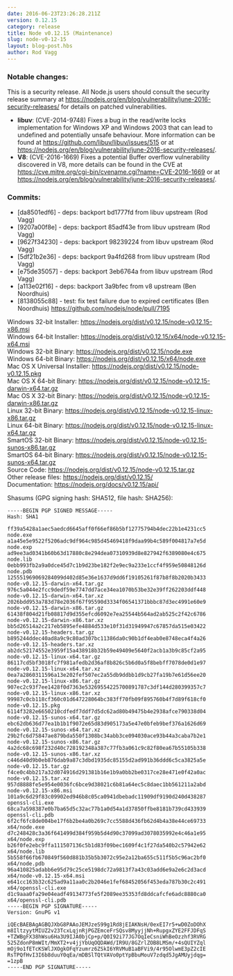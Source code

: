 ```yaml
---
date: 2016-06-23T23:26:28.211Z
version: 0.12.15
category: release
title: Node v0.12.15 (Maintenance)
slug: node-v0-12-15
layout: blog-post.hbs
author: Rod Vagg
---
```


<!--lint disable prohibited-strings-->
<!--lint disable maximum-line-length-->
<!--lint disable no-literal-urls-->
<!--lint disable no-shortcut-reference-link-->

### Notable changes:

This is a security release. All Node.js users should consult the security release summary at https://nodejs.org/en/blog/vulnerability/june-2016-security-releases/ for details on patched vulnerabilities.

- **libuv**: (CVE-2014-9748) Fixes a bug in the read/write locks implementation for Windows XP and Windows 2003 that can lead to undefined and potentially unsafe behaviour. More information can be found at https://github.com/libuv/libuv/issues/515 or at <https://nodejs.org/en/blog/vulnerability/june-2016-security-releases/>.
- **V8**: (CVE-2016-1669) Fixes a potential Buffer overflow vulnerability discovered in V8, more details can be found in the CVE at https://cve.mitre.org/cgi-bin/cvename.cgi?name=CVE-2016-1669 or at <https://nodejs.org/en/blog/vulnerability/june-2016-security-releases/>.

### Commits:

- [da8501edf6] - deps: backport bd1777fd from libuv upstream (Rod Vagg)
- [9207a00f8e] - deps: backport 85adf43e from libuv upstream (Rod Vagg)
- [9627f34230] - deps: backport 98239224 from libuv upstream (Rod Vagg)
- [5df21b2e36] - deps: backport 9a4fd268 from libuv upstream (Rod Vagg)
- [e75de35057] - deps: backport 3eb6764a from libuv upstream (Rod Vagg)
- [a113e02f16] - deps: backport 3a9bfec from v8 upstream (Ben Noordhuis)
- [8138055c88] - test: fix test failure due to expired certificates (Ben Noordhuis) https://github.com/nodejs/node/pull/7195

Windows 32-bit Installer: https://nodejs.org/dist/v0.12.15/node-v0.12.15-x86.msi \
Windows 64-bit Installer: https://nodejs.org/dist/v0.12.15/x64/node-v0.12.15-x64.msi \
Windows 32-bit Binary: https://nodejs.org/dist/v0.12.15/node.exe \
Windows 64-bit Binary: https://nodejs.org/dist/v0.12.15/x64/node.exe \
Mac OS X Universal Installer: https://nodejs.org/dist/v0.12.15/node-v0.12.15.pkg \
Mac OS X 64-bit Binary: https://nodejs.org/dist/v0.12.15/node-v0.12.15-darwin-x64.tar.gz \
Mac OS X 32-bit Binary: https://nodejs.org/dist/v0.12.15/node-v0.12.15-darwin-x86.tar.gz \
Linux 32-bit Binary: https://nodejs.org/dist/v0.12.15/node-v0.12.15-linux-x86.tar.gz \
Linux 64-bit Binary: https://nodejs.org/dist/v0.12.15/node-v0.12.15-linux-x64.tar.gz \
SmartOS 32-bit Binary: https://nodejs.org/dist/v0.12.15/node-v0.12.15-sunos-x86.tar.gz \
SmartOS 64-bit Binary: https://nodejs.org/dist/v0.12.15/node-v0.12.15-sunos-x64.tar.gz \
Source Code: https://nodejs.org/dist/v0.12.15/node-v0.12.15.tar.gz \
Other release files: https://nodejs.org/dist/v0.12.15/ \
Documentation: https://nodejs.org/docs/v0.12.15/api/

Shasums (GPG signing hash: SHA512, file hash: SHA256):

```
-----BEGIN PGP SIGNED MESSAGE-----
Hash: SHA1

ff39a5428a1aec5aedcd6645aff0f66ef86b5bf12775794b4dec22b1e4231cc5  node.exe
a1a45e5e9522f5206adc9df964c985d45469418f9daa99b4c589f004817a7e5d  node.exp
ad9ee3ad0341b60b63d17880c8e294dea07310939d8e827942f6389080e4c675  node.lib
0ebb993fb2a9a0dce45d7c1b9d23be182f2e9ec9a233e1ccf4f959e50848126d  node.pdb
125551969069284099d402d85e36e1637d9dd6f19105261f87b8f8b2020b3433  node-v0.12.15-darwin-x64.tar.gz
976c5a044e2fcc9dedf59e7747dd7ace34ea1070b53be32e39ff262203ddf448  node-v0.12.15-darwin-x64.tar.xz
2026bdd953a783d78e2036f67f95590d3334f06541371bbbc87d3ec4991e60e9  node-v0.12.15-darwin-x86.tar.gz
61438f804d21fb08817d9d355efcd6092e7ea25544b564ad2ab525c2f42c6786  node-v0.12.15-darwin-x86.tar.xz
bb5d26514a2c217eb5895efe4884d533e10f31d31949947c67857da515e03422  node-v0.12.15-headers.tar.gz
b895244ddec40ad8a9c9c80ad307bc11386da0c90b1df4eab0e8748eca4f4a26  node-v0.12.15-headers.tar.xz
ab2dc52174552e3959f15a438918b32b59e49409e5640f2acb1a3b9c85cf2a95  node-v0.12.15-linux-x64.tar.gz
86117cd5bf3018fc7f981afedb2d36af8b826c5b6d0a5f8bebff7078de0d1e97  node-v0.12.15-linux-x64.tar.xz
0ea7a2860311596a13e202fef507ec2a55db9ddbb1d9cb27fa19b7e61d56ee20  node-v0.12.15-linux-x86.tar.gz
907ec2c93f7ee1428f0d7363e53269554225700891787c3df144d280399357c7  node-v0.12.15-linux-x86.tar.xz
99987c0cb118cf360c01d647228064bc383ff70fb09f895760b4f7d89f618cf0  node-v0.12.15.pkg
6114f3282e6650210cdfedf7ddf7d5dc62ad80b49475b4e2938afce790338d04  node-v0.12.15-sunos-x64.tar.gz
ebc62db636d77ea1b1b1f9072e65d83d905173a5e47e0bfeb9bef376a1626d69  node-v0.12.15-sunos-x64.tar.xz
29b2fc6d75847ae879bda550f1308bc34abb3ce094030ace93b44a3caba7b2e1  node-v0.12.15-sunos-x86.tar.gz
4a2dc68c698f232d40c728192348a387c77fb3a061c9c82f80ea67b55105b338  node-v0.12.15-sunos-x86.tar.xz
c446d40d9b0eb876dab9a87c3dbd1935dc85155d2ad991b36ddd6c5ca3825a5e  node-v0.12.15.tar.gz
f4ce0c4bb217a32d074916d291381b16e1b9a0bb2be0317ce28e471e0f42a0ac  node-v0.12.15.tar.xz
957d8888fe5e954e0036fc6bce9d38021c6b81a64ec5c8daec1bb561211a2abd  node-v0.12.15-x86.msi
101a9c6d29f83c09902ed946b8c05ca0941dbebadc11909df9190d240d438287  openssl-cli.exe
68ca7a598387e0b7ba65d5c32ac77b1a0d54a1d37850ffbe8181b739cd433939  openssl-cli.pdb
6f2cf6fc8de004be17f6b2be4a0b269c7cc5588d436fb62d4b4a38e44ce69733  x64/node.exe
d7c248428c3a36f641499d384f959b5d4d90c37099ad3078035992e4c46a1e95  x64/node.exp
b26f0fe2ebc9ffa111507136c5b1d83f09bec1609f4c1f27da540b2c57942e62  x64/node.lib
5b558f66fb670849f560d881b35b5b3072c95e2a12ba655c511f5b5c96ac2bf0  x64/node.pdb
96a410825adabb6e95d79c25ce5198dc72a9813f7a43c03add6e9a2e6c2d3acd  x64/node-v0.12.15-x64.msi
e641cc163b32c625ad9a11aa0c2b2046e1fef68452056f453eda787b30c2c491  x64/openssl-cli.exe
d1c9aaa0fa29e04eadf49134773fe5f2089ee35353fd8ddcafcfe6adc8880ca0  x64/openssl-cli.pdb
-----BEGIN PGP SIGNATURE-----
Version: GnuPG v1

iQEcBAEBAgAGBQJXbG8PAAoJEMJzeS99g1Rd8jEIAKNsH/0exEI7r5+wD0ZoDOhX
m8IltzyytMIUZ2v23TcxLqjnRjPGZEmceFrSQsv8MyyjjNh+RupgxZYE2FFJDFqS
+TZWBgFX38hWsu6Ha3U9IJA0bjCp+p/Q0I92i77JG7OqIeCsniWhBeOzzhf3RVRG
525ZdonP8mWIt/MmXT2+v4jjYbUqOQDAWd/IR9U/8GZrlZOB8LMSm/+4sQUIYZql
mOj9o1fETcKSWlJXOgkOFqYzumrz6ZSkI6YRVMuB1aBFVi9/4r95OlwmE3pZ2cIE
RsTPQfHvI3I6b8duuY0qEa/mDBSlTQtVAVo0ptYpBbuMouV7zdqd5JgAMUyjdqg=
=1zpB
-----END PGP SIGNATURE-----

```
